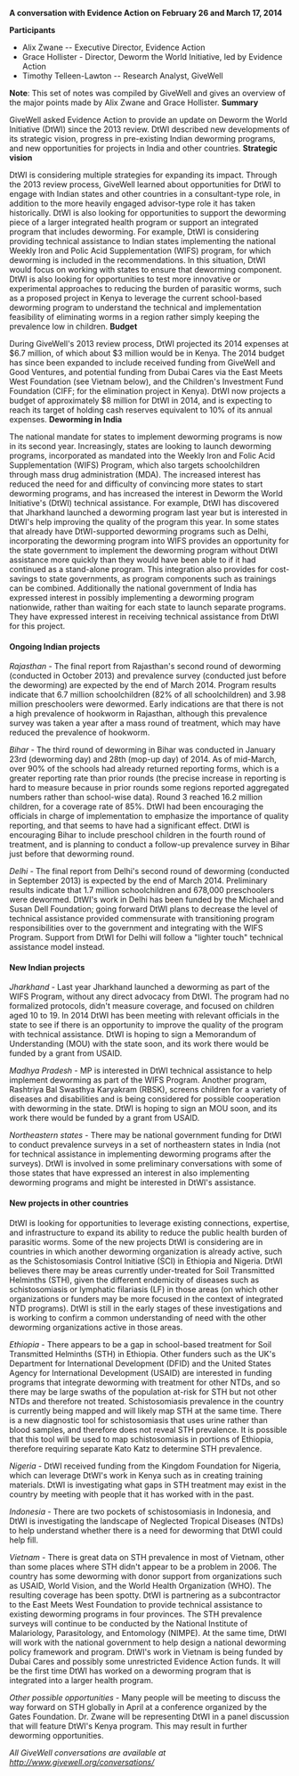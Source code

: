 **A conversation with Evidence Action on February 26 and March 17, 2014**

**Participants**

* Alix Zwane -- Executive Director, Evidence Action
* Grace Hollister - Director, Deworm the World Initiative, led by Evidence Action
* Timothy Telleen-Lawton -- Research Analyst, GiveWell

**Note**: This set of notes was compiled by GiveWell and gives an overview of the major points made by Alix Zwane and Grace Hollister. **Summary**

GiveWell asked Evidence Action to provide an update on Deworm the World Initiative (DtWI) since the 2013 review. DtWI described new developments of its strategic vision, progress in pre-existing Indian deworming programs, and new opportunities for projects in India and other countries. **Strategic vision**

DtWI is considering multiple strategies for expanding its impact. Through the 2013 review process, GiveWell learned about opportunities for DtWI to engage with Indian states and other countries in a consultant-type role, in addition to the more heavily engaged advisor-type role it has taken historically. DtWI is also looking for opportunities to support the deworming piece of a larger integrated health program or support an integrated program that includes deworming. For example, DtWI is considering providing technical assistance to Indian states implementing the national Weekly Iron and Polic Acid Supplementation (WIFS) program, for which deworming is included in the recommendations. In this situation, DtWI would focus on working with states to ensure that deworming component. DtWI is also looking for opportunities to test more innovative or experimental approaches to reducing the burden of parasitic worms, such as a proposed project in Kenya to leverage the current school-based deworming program to understand the technical and implementation feasibility of eliminating worms in a region rather simply keeping the prevalence low in children. **Budget**

During GiveWell's 2013 review process, DtWI projected its 2014 expenses at $6.7 million, of which about $3 million would be in Kenya. The 2014 budget has since been expanded to include received funding from GiveWell and Good Ventures, and potential funding from Dubai Cares via the East Meets West Foundation (see Vietnam below), and the Children's Investment Fund Foundation (CIFF; for the elimination project in Kenya). DtWI now projects a budget of approximately $8 million for DtWI in 2014, and is expecting to reach its target of holding cash reserves equivalent to 10% of its annual expenses. **Deworming in India**

The national mandate for states to implement deworming programs is now in its second year. Increasingly, states are looking to launch deworming programs, incorporated as mandated into the Weekly Iron and Folic Acid Supplementation (WIFS) Program, which also targets schoolchildren through mass drug administration (MDA). The increased interest has reduced the need for and difficulty of convincing more states to start deworming programs, and has increased the interest in Deworm the World Initiative's (DtWI) technical assistance. For example, DtWI has discovered that Jharkhand launched a deworming program last year but is interested in DtWI's help improving the quality of the program this year. In some states that already have DtWI-supported deworming programs such as Delhi, incorporating the deworming program into WIFS provides an opportunity for the state government to implement the deworming program without DtWI assistance more quickly than they would have been able to if it had continued as a stand-alone program. This integration also provides for cost-savings to state governments, as program components such as trainings can be combined. Additionally the national government of India has expressed interest in possibly implementing a deworming program nationwide, rather than waiting for each state to launch separate programs. They have expressed interest in receiving technical assistance from DtWI for this project.

#### Ongoing Indian projects

_Rajasthan_ - The final report from Rajasthan's second round of deworming (conducted in October 2013) and prevalence survey (conducted just before the deworming) are expected by the end of March 2014. Program results indicate that 6.7 million schoolchildren (82% of all schoolchildren) and 3.98 million preschoolers were dewormed. Early indications are that there is not a high prevalence of hookworm in Rajasthan, although this prevalence survey was taken a year after a mass round of treatment, which may have reduced the prevalence of hookworm.

_Bihar_ - The third round of deworming in Bihar was conducted in January 23rd (deworming day) and 28th (mop-up day) of 2014. As of mid-March, over 90% of the schools had already returned reporting forms, which is a greater reporting rate than prior rounds (the precise increase in reporting is hard to measure because in prior rounds some regions reported aggregated numbers rather than school-wise data). Round 3 reached 16.2 million children, for a coverage rate of 85%. DtWI had been encouraging the officials in charge of implementation to emphasize the importance of quality reporting, and that seems to have had a significant effect. DtWI is encouraging Bihar to include preschool children in the fourth round of treatment, and is planning to conduct a follow-up prevalence survey in Bihar just before that deworming round.

_Delhi_ - The final report from Delhi's second round of deworming (conducted in September 2013) is expected by the end of March 2014. Preliminary results indicate that 1.7 million schoolchildren and 678,000 preschoolers were dewormed. DtWI's work in Delhi has been funded by the Michael and Susan Dell Foundation; going forward DtWI plans to decrease the level of technical assistance provided commensurate with transitioning program responsibilities over to the government and integrating with the WIFS Program. Support from DtWI for Delhi will follow a "lighter touch" technical assistance model instead.

#### New Indian projects

_Jharkhand_ - Last year Jharkhand launched a deworming as part of the WIFS Program, without any direct advocacy from DtWI. The program had no formalized protocols, didn't measure coverage, and focused on children aged 10 to 19. In 2014 DtWI has been meeting with relevant officials in the state to see if there is an opportunity to improve the quality of the program with technical assistance. DtWI is hoping to sign a Memorandum of Understanding (MOU) with the state soon, and its work there would be funded by a grant from USAID.

_Madhya Pradesh_ - MP is interested in DtWI technical assistance to help implement deworming as part of the WIFS Program. Another program, Rashtriya Bal Swasthya Karyakram (RBSK), screens children for a variety of diseases and disabilities and is being considered for possible cooperation with deworming in the state. DtWI is hoping to sign an MOU soon, and its work there would be funded by a grant from USAID.

_Northeastern states_ - There may be national government funding for DtWI to conduct prevalence surveys in a set of northeastern states in India (not for technical assistance in implementing deworming programs after the surveys). DtWI is involved in some preliminary conversations with some of those states that have expressed an interest in also implementing deworming programs and might be interested in DtWI's assistance.

#### New projects in other countries

DtWI is looking for opportunities to leverage existing connections, expertise, and infrastructure to expand its ability to reduce the public health burden of parasitic worms. Some of the new projects DtWI is considering are in countries in which another deworming organization is already active, such as the Schistosomiasis Control Initiative (SCI) in Ethiopia and Nigeria. DtWI believes there may be areas currently under-treated for Soil Transmitted Helminths (STH), given the different endemicity of diseases such as schistosomiasis or lymphatic filariasis (LF) in those areas (on which other organizations or funders may be more focused in the context of integrated NTD programs). DtWI is still in the early stages of these investigations and is working to confirm a common understanding of need with the other deworming organizations active in those areas.

_Ethiopia_ - There appears to be a gap in school-based treatment for Soil Transmitted Helminths (STH) in Ethiopia. Other funders such as the UK's Department for International Development (DFID) and the United States Agency for International Development (USAID) are interested in funding programs that integrate deworming with treatment for other NTDs, and so there may be large swaths of the population at-risk for STH but not other NTDs and therefore not treated. Schistosomiasis prevalence in the country is currently being mapped and will likely map STH at the same time. There is a new diagnostic tool for schistosomiasis that uses urine rather than blood samples, and therefore does not reveal STH prevalence. It is possible that this tool will be used to map schistosomiasis in portions of Ethiopia, therefore requiring separate Kato Katz to determine STH prevalence.

_Nigeria_ - DtWI received funding from the Kingdom Foundation for Nigeria, which can leverage DtWI's work in Kenya such as in creating training materials. DtWI is investigating what gaps in STH treatment may exist in the country by meeting with people that it has worked with in the past.

_Indonesia_ - There are two pockets of schistosomiasis in Indonesia, and DtWI is investigating the landscape of Neglected Tropical Diseases (NTDs) to help understand whether there is a need for deworming that DtWI could help fill.

_Vietnam_ - There is great data on STH prevalence in most of Vietnam, other than some places where STH didn't appear to be a problem in 2006. The country has some deworming with donor support from organizations such as USAID, World Vision, and the World Health Organization (WHO). The resulting coverage has been spotty. DtWI is partnering as a subcontractor to the East Meets West Foundation to provide technical assistance to existing deworming programs in four provinces. The STH prevalence surveys will continue to be conducted by the National Institute of Malariology, Parasitology, and Entomology (NIMPE). At the same time, DtWI will work with the national government to help design a national deworming policy framework and program. DtWI's work in Vietnam is being funded by Dubai Cares and possibly some unrestricted Evidence Action funds. It will be the first time DtWI has worked on a deworming program that is integrated into a larger health program.

_Other possible opportunities_ - Many people will be meeting to discuss the way forward on STH globally in April at a conference organized by the Gates Foundation. Dr. Zwane will be representing DtWI in a panel discussion that will feature DtWI's Kenya program. This may result in further deworming opportunities.

_All GiveWell conversations are available at http://www.givewell.org/conversations/_